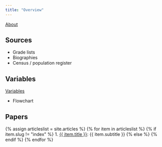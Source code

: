 ```yaml
---
title: "Overview"
---
```


[About](about)

## Sources
- Grade lists
- Biographies
- Census / population register

## Variables
[Variables](variables)
- Flowchart

## Papers
{% assign articleslist = site.articles %}
{% for item in articleslist %}
  {% if item.slug != "index" %}
    1. <a href="{{ site.baseurl }}{{ item.url }}">{{ item.title }}</a>: {{ item.subtitle }}
  {% else %}
  {% endif %}
{% endfor %}
